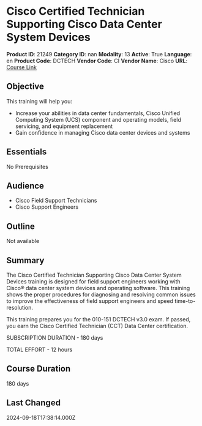 # Cisco Certified Technician Supporting Cisco Data Center System Devices

**Product ID**: 21249
**Category ID**: nan
**Modality**: 13
**Active**: True
**Language**: en
**Product Code**: DCTECH
**Vendor Code**: CI
**Vendor Name**: Cisco
**URL**: [Course Link](https://www.fastlaneus.com/product/cisco-dctech)

## Objective
This training will help you: 


- Increase your abilities in data center fundamentals, Cisco Unified Computing System (UCS) component and operating models, field servicing, and equipment replacement
- Gain confidence in managing Cisco data center devices and systems

## Essentials
No Prerequisites

## Audience
- Cisco Field Support Technicians
- Cisco Support Engineers

## Outline
Not available

## Summary
The Cisco Certified Technician Supporting Cisco Data Center System Devices training is designed for field support engineers working with Cisco® data center system devices and operating software. This training shows the proper procedures for diagnosing and resolving common issues to improve the effectiveness of field support engineers and speed time-to-resolution. 

This training prepares you for the 010-151 DCTECH v3.0 exam. If passed, you earn the Cisco Certified Technician (CCT) Data Center certification. 

SUBSCRIPTION DURATION - 180 days

TOTAL EFFORT - 12 hours

## Course Duration
180 days

## Last Changed
2024-09-18T17:38:14.000Z

